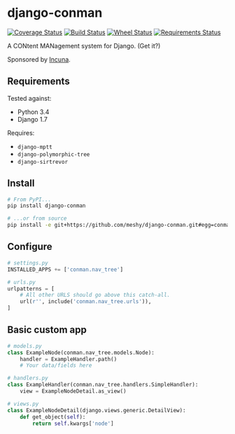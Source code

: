 # django-conman

[![Coverage Status](https://img.shields.io/coveralls/meshy/django-conman.svg)](https://coveralls.io/r/meshy/django-conman) [![Build Status](https://travis-ci.org/meshy/django-conman.svg?branch=master)](https://travis-ci.org/meshy/django-conman) [![Wheel Status](https://pypip.in/wheel/django-conman/badge.svg)](https://pypi.python.org/pypi/django-conman/) [![Requirements Status](https://requires.io/github/meshy/django-conman/requirements.svg?branch=master)](https://requires.io/github/meshy/django-conman/requirements/?branch=master)


A CONtent MANagement system for Django. (Get it?)

Sponsored by [Incuna](http://incuna.com/).

## Requirements

Tested against:
- Python 3.4
- Django 1.7

Requires:
- `django-mptt`
- `django-polymorphic-tree`
- `django-sirtrevor`

## Install

```bash
# From PyPI...
pip install django-conman

# ...or from source
pip install -e git+https://github.com/meshy/django-conman.git#egg=conman
```

## Configure
```python
# settings.py
INSTALLED_APPS += ['conman.nav_tree']

# urls.py
urlpatterns = [
    # All other URLS should go above this catch-all.
    url(r'', include('conman.nav_tree.urls')),
]
```

## Basic custom app
```python
# models.py
class ExampleNode(conman.nav_tree.models.Node):
    handler = ExampleHandler.path()
    # Your data/fields here

# handlers.py
class ExampleHandler(conman.nav_tree.handlers.SimpleHandler):
    view = ExampleNodeDetail.as_view()

# views.py
class ExampleNodeDetail(django.views.generic.DetailView):
    def get_object(self):
        return self.kwargs['node']
```

